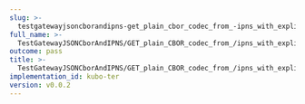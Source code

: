 ```yaml
---
slug: >-
  testgatewayjsoncborandipns-get_plain_cbor_codec_from_-ipns_with_explicit_application-vnd-ipld-dag-cbor_has_expected_headers-header_etag
full_name: >-
  TestGatewayJSONCborAndIPNS/GET_plain_CBOR_codec_from_/ipns_with_explicit_application/vnd.ipld.dag-cbor_has_expected_headers/Header_Etag
outcome: pass
title: >-
  TestGatewayJSONCborAndIPNS/GET_plain_CBOR_codec_from_/ipns_with_explicit_application/vnd.ipld.dag-cbor_has_expected_headers/Header_Etag
implementation_id: kubo-ter
version: v0.0.2
---
```


